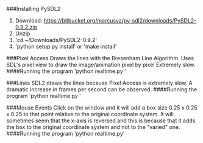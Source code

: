

###Installing PySDL2
1. Download:
   https://bitbucket.org/marcusva/py-sdl2/downloads/PySDL2-0.9.2.zip
2. Unzip
3. 'cd ~/Downloads/PySDL2-0.9.2'
4. 'python setup.py install' or 'make install'

###Pixel Access
Draws the lines with the Bresenham Line Algorithm.
Uses SDL's pixel view to draw the image/animation pixel by pixel
Extremely slow.
####Running the program
'python realtime.py <file>'

###Lines
SDL2 draws the lines because Pixel Access is extremely slow.
A dramatic increase in frames per second can be observed.
####Running the program
'python realtime.py <file>'

###Mouse Events
Click on the window and it will add a box size 0.25 x 0.25 x 0.25 to that point relative to the original coordinate system.
It will sometimes seem that the x-axis is reversed and this is because that it adds the box to the original coordinate system and not to the "varied" one.
####Running the program
'python realtime.py'